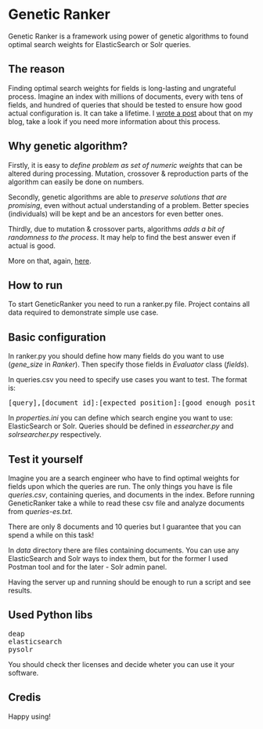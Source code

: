 # Genetic Ranker
Genetic Ranker is a framework using power of genetic algorithms to found optimal search weights for ElasticSearch or Solr queries.

## The reason

Finding optimal search weights for fields is long-lasting and ungrateful process. Imagine an index with millions of documents, every with tens of fields, and hundred of queries that should be tested to ensure how good actual configuration is. It can take a lifetime. I [wrote a post](http://itblues.pl/)  about that on my blog, take a look if you need more information about this process. 

## Why genetic algorithm?

Firstly, it is easy to *define problem as set of numeric weights* that can be altered during processing. Mutation, crossover & reproduction parts of the algorithm can easily be done on numbers. 

Secondly, genetic algorithms are able to *preserve solutions that are promising*, even without actual understanding of a problem. Better species (individuals) will be kept and be an ancestors for even better ones.

Thirdly, due to mutation & crossover parts, algorithms *adds a bit of randomness to the process*. It may help to find the best answer even if actual is good. 

More on that, again, [here](http://itblues.pl/).

## How to run

To start GeneticRanker you need to run a ranker.py file. Project contains all data required to demonstrate simple use case.

## Basic configuration

In ranker.py you should define how many fields do you want to use (*gene_size* in *Ranker*). Then specify those fields in *Evaluator* class (*fields*).

In queries.csv you need to specify use cases you want to test. The format is:

<pre>[query],[document_id]:[expected_position]:[good_enough_position]</pre>

In *properties.ini* you can define which search engine you want to use: ElasticSearch or Solr. Queries should be defined in *essearcher.py* and *solrsearcher.py* respectively.
 
 ## Test it yourself
 
 Imagine you are a search engineer who have to find optimal weights for fields upon which the queries are run. The only things you have is file *queries.csv*, containing queries, and documents in the index. Before running GeneticRanker take a while to read these csv file and analyze documents from *queries-es.txt*. 
 
 There are only 8 documents and 10 queries but I guarantee that you can spend a while on this task!
 
 In *data* directory there are files containing documents. You can use any ElasticSearch and Solr ways to index them, but for the former I used Postman tool and for the later - Solr admin panel.
 
 Having the server up and running should be enough to run a script and see results.

## Used Python libs

<pre>deap
elasticsearch
pysolr</pre>

You should check ther licenses and decide wheter you can use it your software. 

## Credis

Happy using!